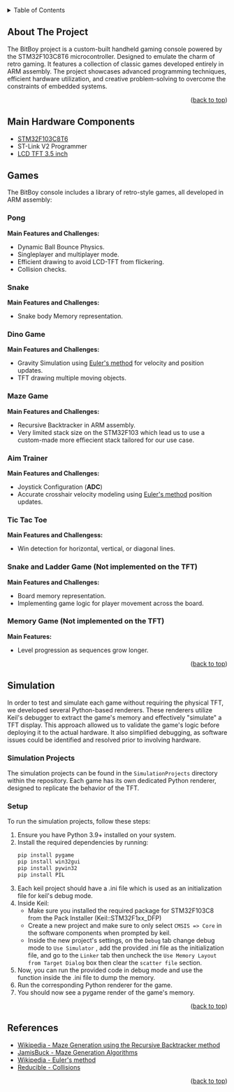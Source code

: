 
<a id="readme-top"></a>



<!-- TABLE OF CONTENTS -->
<details>
  <summary>Table of Contents</summary>
  <ol>
    <li>
      <a href="#about-the-project">About The Project</a>
    </li>
    </li>
    <li><a href="#hardware">Hardware Components</a></li>
    <li><a href="#games">Games</a></li>
    <li><a href="#references">References</a></li>
    
  </ol>
</details>



<!-- ABOUT THE PROJECT -->
## About The Project


The BitBoy project is a custom-built handheld gaming console powered by the STM32F103C8T6 microcontroller. Designed to emulate the charm of retro gaming. It features a collection of classic games developed entirely in ARM assembly. The project showcases advanced programming techniques, efficient hardware utilization, and creative problem-solving to overcome the constraints of embedded systems.

<p align="right">(<a href="#readme-top">back to top</a>)</p>



<a id="hardware"></a>

## Main Hardware Components

* [STM32F103C8T6](https://www.st.com/en/microcontrollers-microprocessors/stm32f103c8.html)
* ST-Link V2 Programmer
* [LCD TFT 3.5 inch](https://www.ram-e-shop.com/shop/kit-lcd-tft3-5-touch-lcd-tft-3-5-inch-touch-display-for-arduino-uno-mega2560-7438)



<a id="games"></a>


<!-- Games -->
## Games

The BitBoy console includes a library of retro-style games, all developed in ARM assembly:
### Pong  
**Main Features and Challenges:**  
- Dynamic Ball Bounce Physics.
- Singleplayer and multiplayer mode.
- Efficient drawing to avoid LCD-TFT from flickering.
- Collision checks.


### Snake  
**Main Features and Challenges:**  
- Snake body Memory representation.


### Dino Game  
**Main Features and Challenges:**  
- Gravity Simulation using [Euler's method](https://en.wikipedia.org/wiki/Euler_method) for velocity and position updates.
- TFT drawing multiple moving objects.


### Maze Game  
**Main Features and Challenges:**  
- Recursive Backtracker in ARM assembly.
- Very limited stack size on the STM32F103 which lead us to use a custom-made more effiecient stack tailored for our use case.

### Aim Trainer  
**Main Features and Challenges:**  
- Joystick Configuration (**ADC**)
- Accurate crosshair velocity modeling using [Euler's method](https://en.wikipedia.org/wiki/Euler_method) position updates.

### Tic Tac Toe  
**Main Features and Challengess:**  
- Win detection for horizontal, vertical, or diagonal lines.

### Snake and Ladder Game (Not implemented on the TFT)
**Main Features and Challenges:**  
- Board memory representation.
- Implementing game logic for player movement across the board.


### Memory Game (Not implemented on the TFT)
**Main Features:**  
- Level progression as sequences grow longer.  

<p align="right">(<a href="#readme-top">back to top</a>)</p>

<a id="simulation"></a>

<!-- References -->
## Simulation
In order to test and simulate each game without requiring the physical TFT, we developed several Python-based renderers. These renderers utilize Keil's debugger to extract the game's memory and effectively "simulate" a TFT display. This approach allowed us to validate the game's logic before deploying it to the actual hardware. It also simplified debugging, as software issues could be identified and resolved prior to involving hardware.

### Simulation Projects
The simulation projects can be found in the `SimulationProjects` directory within the repository. Each game has its own dedicated Python renderer, designed to replicate the behavior of the TFT.

### Setup
To run the simulation projects, follow these steps:
1. Ensure you have Python 3.9+ installed on your system.
2. Install the required dependencies by running:
    ```bash
    pip install pygame
    pip install win32gui
    pip install pywin32
    pip install PIL
    ```
3. Each keil project should have a .ini file which is used as an initialization file for keil's debug mode.
4. Inside Keil:
    - Make sure you installed the required package for STM32F103C8 from the Pack Installer (Keil::STM32F1xx_DFP)
    - Create a new project and make sure to only select `CMSIS => Core` in the software components when prompted by keil.
    - Inside the new project's settings, on the `Debug` tab change debug mode to `Use Simulator` , add the provided .ini file as the initialization file, and go to the `Linker` tab then uncheck the `Use Memory Layout from Target Dialog` box then clear the `scatter file` section.
5. Now, you can run the provided code in debug mode and use the function inside the .ini file to dump the memory.
6. Run the corresponding Python renderer for the game.
7. You should now see a pygame render of the game's memory.



<p align="right">(<a href="#readme-top">back to top</a>)</p>


<a id="references"></a>

<!-- References -->
## References

* [Wikipedia - Maze Generation using the Recursive Backtracker method](https://en.wikipedia.org/wiki/Maze_generation_algorithm#Recursive:~:text=exit%2C%20are%20removed.-,Randomized%20depth%2Dfirst%20search,-%5Bedit%5D)
* [JamisBuck - Maze Generation Algorithms](https://www.jamisbuck.org/presentations/rubyconf2011/index.html)
* [Wikipedia - Euler's method](https://en.wikipedia.org/wiki/Euler_method)
* [Reducible - Collisions](https://www.youtube.com/watch?v=eED4bSkYCB8&t=1075s)


<p align="right">(<a href="#readme-top">back to top</a>)</p>
